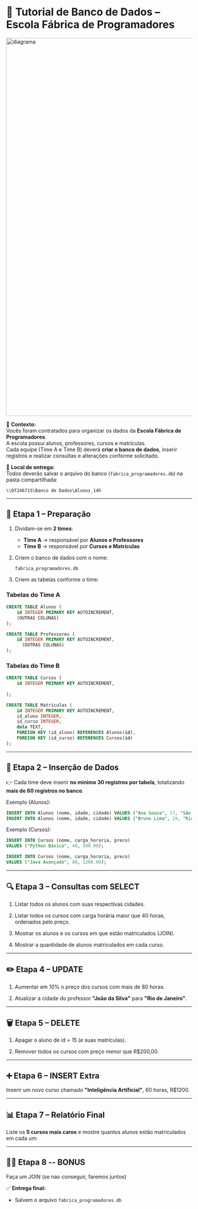# 🏫 Tutorial de Banco de Dados – Escola Fábrica de Programadores

<img width="1536" height="1024" alt="diagrama" src="https://github.com/user-attachments/assets/12a99ed6-0bc0-4921-9090-d41784f1ddaa" />


📍 **Contexto:**  
Vocês foram contratados para organizar os dados da **Escola Fábrica de Programadores**.  
A escola possui alunos, professores, cursos e matrículas.  
Cada equipe (Time A e Time B) deverá **criar o banco de dados**, inserir registros e realizar consultas e alterações conforme solicitado.  

📁 **Local de entrega:**  
Todos deverão salvar o arquivo do banco (`fabrica_programadores.db`) na pasta compartilhada:  
```
\\DT246715\Banco de Dados\Alunos_14h
```

---

## 🚀 Etapa 1 – Preparação  
1. Dividam-se em **2 times**:  
   - **Time A** → responsável por **Alunos e Professores**  
   - **Time B** → responsável por **Cursos e Matrículas**  

2. Criem o banco de dados com o nome:  
   ```
   fabrica_programadores.db
   ```

3. Criem as tabelas conforme o time:

### Tabelas do Time A  
```sql
CREATE TABLE Alunos (
    id INTEGER PRIMARY KEY AUTOINCREMENT,
    (OUTRAS COLUNAS)
);

CREATE TABLE Professores (
    id INTEGER PRIMARY KEY AUTOINCREMENT,
      (OUTRAS COLUNAS)
);
```

### Tabelas do Time B  
```sql
CREATE TABLE Cursos (
    id INTEGER PRIMARY KEY AUTOINCREMENT,
      
);

CREATE TABLE Matriculas (
    id INTEGER PRIMARY KEY AUTOINCREMENT,
    id_aluno INTEGER,
    id_curso INTEGER,
    data TEXT,
    FOREIGN KEY (id_aluno) REFERENCES Alunos(id),
    FOREIGN KEY (id_curso) REFERENCES Cursos(id)
);
```

---

## 📝 Etapa 2 – Inserção de Dados  
👉 Cada time deve inserir **no mínimo 30 registros por tabela**, totalizando **mais de 60 registros no banco**.  

Exemplo (Alunos):  
```sql
INSERT INTO Alunos (nome, idade, cidade) VALUES ("Ana Souza", 17, "São Paulo");
INSERT INTO Alunos (nome, idade, cidade) VALUES ("Bruno Lima", 19, "Rio de Janeiro");
```

Exemplo (Cursos):  
```sql
INSERT INTO Cursos (nome, carga_horaria, preco) 
VALUES ("Python Básico", 40, 500.00);

INSERT INTO Cursos (nome, carga_horaria, preco) 
VALUES ("Java Avançado", 80, 1200.00);
```

---

## 🔍 Etapa 3 – Consultas com SELECT  
1. Listar todos os alunos com suas respectivas cidades.  

2. Listar todos os cursos com carga horária maior que 40 horas, ordenados pelo preço.  


3. Mostrar os alunos e os cursos em que estão matriculados (JOIN).  


4. Mostrar a quantidade de alunos matriculados em cada curso.  


---

## ✏️ Etapa 4 – UPDATE  
1. Aumentar em 10% o preço dos cursos com mais de 80 horas.  

2. Atualizar a cidade do professor **"João da Silva"** para **"Rio de Janeiro"**.  

---

## 🗑️ Etapa 5 – DELETE  
1. Apagar o aluno de id = 15 (e suas matrículas).  


2. Remover todos os cursos com preço menor que R$200,00.  


---

## ➕ Etapa 6 – INSERT Extra  
Inserir um novo curso chamado **"Inteligência Artificial"**, 60 horas, R$1200.  


---

## 📊 Etapa 7 – Relatório Final  
Liste os **5 cursos mais caros** e mostre quantos alunos estão matriculados em cada um:  

---
## 🙋🏻 Etapa 8 -- BONUS
Faça um JOIN (se nao conseguir, faremos juntos)

✅ **Entrega final:**  
- Salvem o arquivo `fabrica_programadores.db`  


